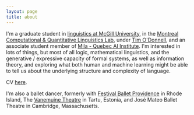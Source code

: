 ```yaml
---
layout: page
title: about
---
```


I'm a graduate student in [linguistics at McGill University](https://mcgill.ca/linguistics/), in the [Montreal Computational & Quantitative Linguistics Lab](https://mcqll.org/), under [Tim O'Donnell](http://people.linguistics.mcgill.ca/~timothy.odonnell/), and an associate student member of [Mila - Quebec AI Institute](https://mila.quebec/).  I'm interested in lots of things, but most of all logic, mathematical linguistics, and the generative / expressive capacity of formal systems, as well as information theory, and exploring what both human and machine learning might be able to tell us about the underlying structure and complexity of language.

CV [here](/assets/jlh-academic_cv.pdf).

I'm also a ballet dancer, formerly with [Festival Ballet Providence](http://www.festivalballetprovidence.org) in Rhode Island, The [Vanemuine Theatre](https://www.vanemuine.ee/people/jacob-hoover/?lang=en) in Tartu, Estonia, and José Mateo Ballet Theatre in Cambridge, Massachusetts.

